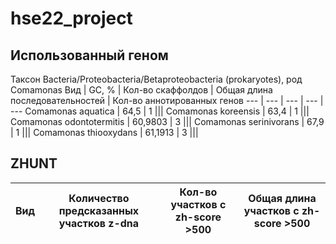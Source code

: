 # hse22_project
## Использованный геном
Таксон Bacteria/Proteobacteria/Betaproteobacteria (prokaryotes), род Comamonas
Вид | GC, % | Кол-во скаффолдов | Общая длина последовательностей | Кол-во аннотированных генов
--- | --- | --- | --- | --- 
Comamonas aquatica | 64,5 | 1 |||
Comamonas koreensis | 63,4 | 1 |||
Comamonas odontotermitis | 60,9803 | 3 |||
Comamonas serinivorans | 67,9 | 1 |||
Comamonas thiooxydans | 61,1913 | 3 |||

## ZHUNT
Вид | Количество предсказанных участков z-dna | Кол-во участков с zh-score >500 | Общая длина участков с zh-score >500
--- | --- | --- | ---
